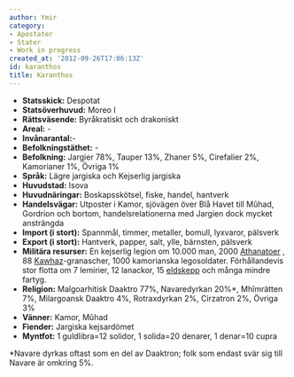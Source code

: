 ```yaml
---
author: Ymir
category:
- Apostater
- Stater
- Work in progress
created_at: '2012-09-26T17:06:13Z'
id: karanthos
title: Karanthos
---
```

-   **Statsskick:** Despotat
-   **Statsöverhuvud:** Moreo I
-   **Rättsväsende:** Byråkratiskt och drakoniskt
-   **Areal:** -
-   **Invånarantal:**-
-   **Befolkningstäthet:** -
-   **Befolkning:** Jargier 78%, Tauper 13%, Zhaner 5%, Cirefalier 2%, Kamorianer 1%, Övriga 1%
-   **Språk:** Lägre jargiska och Kejserlig jargiska
-   **Huvudstad:** Isova
-   **Huvudnäringar:** Boskapsskötsel, fiske, handel, hantverk
-   **Handelsvägar:** Utposter i Kamor, sjövägen över Blå Havet till Mûhad, Gordrion och bortom, handelsrelationerna med Jargien dock mycket ansträngda
-   **Import (i stort):** Spannmål, timmer, metaller, bomull, lyxvaror, pälsverk
-   **Export (i stort):** Hantverk, papper, salt, ylle, bärnsten, pälsverk
-   **Militära resurser:** En kejserlig legion om 10.000 man, 2000 [Athanatoer] , 88 [Kawhaz]-granascher, 1000 kamorianska legosoldater. Förhållandevis stor flotta om 7 lemirier, 12 lanackor, 15 [eldskepp] och många mindre fartyg.
-   **Religion:** Malgoarhitisk Daaktro 77%, Navaredyrkan 20%\*, Mhîmrätten 7%, Milargoansk Daaktro 4%, Rotraxdyrkan 2%, Cirzatron 2%, Övriga 3%
-   **Vänner:** Kamor, Mûhad
-   **Fiender:** Jargiska kejsardömet
-   **Myntfot:** 1 guldlibra=12 solidor, 1 solida=20 denarer, 1 denar=10 cupra

\*Navare dyrkas oftast som en del av Daaktron; folk som endast svär sig till Navare är omkring 5%.

  [Athanatoer]: Athanato
  [Kawhaz]: Kawhaz
  [eldskepp]: Eldskepp